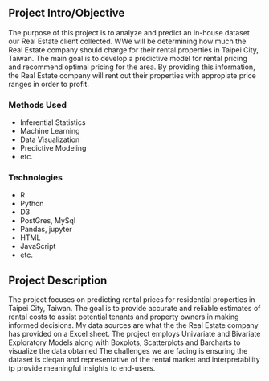 
## Project Intro/Objective
The purpose of this project is to analyze and predict an in-house dataset our Real Estate client collected. WWe will be determining how much the Real Estate company should charge for their rental properties  in Taipei City, Taiwan. The main goal is to develop a predictive model for rental pricing and recommend optimal pricing for the area. By providing this information, the Real Estate company will rent out their properties with appropiate price ranges in order to profit.

### Methods Used
* Inferential Statistics
* Machine Learning
* Data Visualization
* Predictive Modeling
* etc.

### Technologies
* R 
* Python
* D3
* PostGres, MySql
* Pandas, jupyter
* HTML
* JavaScript
* etc. 

## Project Description
The project focuses on predicting rental prices for residential properties in Taipei City, Taiwan. The goal is to provide accurate and reliable estimates of rental costs to assist potential tenants and property owners in making informed decisions.
My data sources are what the the Real Estate company has provided on a Excel sheet.
The project employs Univariate and Bivariate Exploratory Models along with Boxplots, Scatterplots and Barcharts to visualize the data obtained
The challenges we are facing is ensuring the dataset is cleqan and representative of the rental market and interpretability tp provide meaningful insights to end-users.
